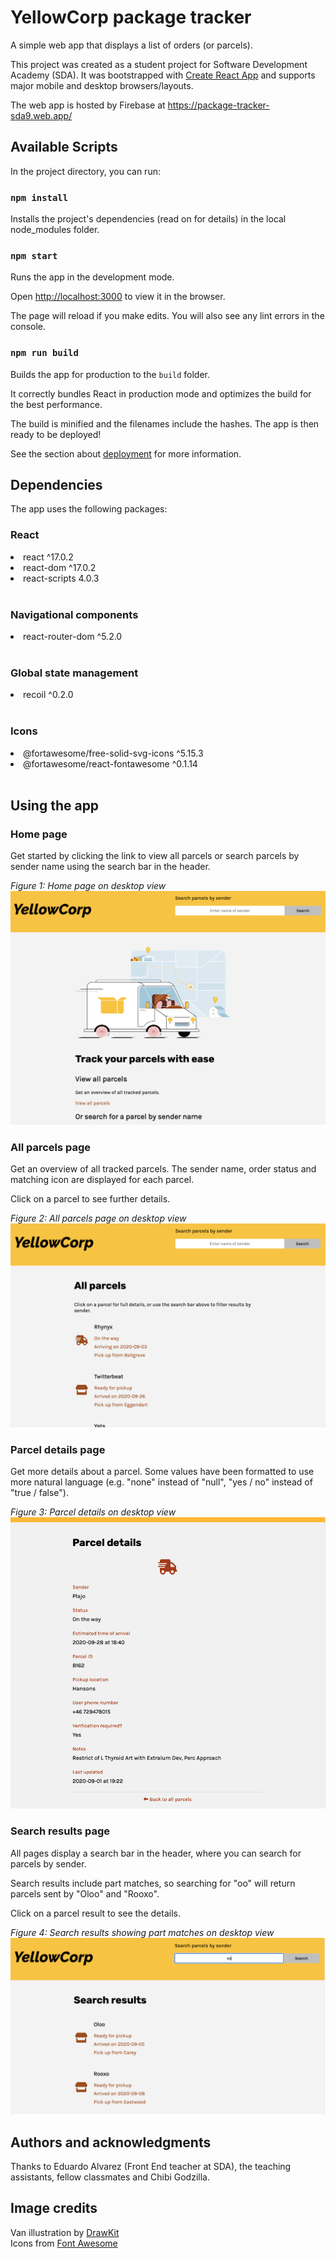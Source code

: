 # YellowCorp package tracker

A simple web app that displays a list of orders (or parcels).

This project was created as a student project for Software Development Academy (SDA). It was bootstrapped with [Create React App](https://github.com/facebook/create-react-app) and supports major mobile and desktop browsers/layouts.

The web app is hosted by Firebase at https://package-tracker-sda9.web.app/

## Available Scripts

In the project directory, you can run:

### `npm install`

Installs the project's dependencies (read on for details) in the local node_modules folder.

### `npm start`

Runs the app in the development mode.

Open [http://localhost:3000](http://localhost:3000) to view it in the browser.

The page will reload if you make edits. You will also see any lint errors in the console.

### `npm run build`

Builds the app for production to the `build` folder.

It correctly bundles React in production mode and optimizes the build for the best performance.

The build is minified and the filenames include the hashes. The app is then ready to be deployed!

See the section about [deployment](https://facebook.github.io/create-react-app/docs/deployment) for more information.

## Dependencies

The app uses the following packages:

### React

<li>react ^17.0.2</li>
<li>react-dom ^17.0.2</li>
<li>react-scripts 4.0.3</li><br>

### Navigational components

<li>react-router-dom ^5.2.0</li><br>

### Global state management

<li>recoil ^0.2.0</li><br>

### Icons

<li>@fortawesome/free-solid-svg-icons ^5.15.3</li>
<li>@fortawesome/react-fontawesome ^0.1.14</li><br>

## Using the app

### Home page

Get started by clicking the link to view all parcels or search parcels by sender name using the search bar in the header.

_Figure 1: Home page on desktop view_
![Home desktop view](screenshots/home-desktop.png)
<br/>

### All parcels page

Get an overview of all tracked parcels. The sender name, order status and matching icon are displayed for each parcel.

Click on a parcel to see further details.

_Figure 2: All parcels page on desktop view_
![All parcels desktop view](screenshots/list-desktop.png)

### Parcel details page

Get more details about a parcel. Some values have been formatted to use more natural language (e.g. "none" instead of "null", "yes / no" instead of "true / false").

_Figure 3: Parcel details on desktop view_
![Parcel details desktop view](screenshots/parcel-desktop.png)

### Search results page

All pages display a search bar in the header, where you can search for parcels by sender.

Search results include part matches, so searching for "oo" will return parcels sent by "Oloo" and "Rooxo".

Click on a parcel result to see the details.

_Figure 4: Search results showing part matches on desktop view_
![Search results desktop view](screenshots/results-desktop.png)

## Authors and acknowledgments

Thanks to Eduardo Alvarez (Front End teacher at SDA), the teaching assistants, fellow classmates and Chibi Godzilla.

## Image credits

Van illustration by [DrawKit](https://www.drawkit.io/) \
Icons from [Font Awesome](https://fontawesome.com/)

